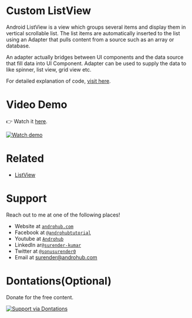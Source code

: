 # Custom ListView
Android ListView is a view which groups several items and display them in vertical scrollable list. The list items are automatically inserted to the list using an Adapter that pulls content from a source such as an array or database.

An adapter actually bridges between UI components and the data source that fill data into UI Component. Adapter can be used to supply the data to like spinner, list view, grid view etc.

For detailed explanation of code, [visit here](http://www.androhub.com/android-listview/).

# Video Demo
👉 Watch it <a href="https://youtu.be/eRdgV6wftRY">here</a>.
<br>

[![Watch demo](http://i3.ytimg.com/vi/eRdgV6wftRY/hqdefault.jpg)](https://youtu.be/eRdgV6wftRY)

# Related

- [ListView](https://github.com/sonusurender/Simple_ListView_Demo)

# Support
Reach out to me at one of the following places!

- Website at <a href="http://www.androhub.com/" target="_blank">`androhub.com`</a>
- Facebook at <a href="https://www.facebook.com/androhubtutorial/" target="_blank">`@androhubtutorial`</a>
- Youtube at <a href="https://www.youtube.com/channel/UCHJh3E9mtRzbM3WVVl9glJg" target="_blank">`Androhub`</a>
- LinkedIn ar<a href="https://www.linkedin.com/in/surender-kumar-681472a8?originalSubdomain=in" target="_blank">`@surender-kumar`</a>
- Twitter at <a href="https://twitter.com/sonusurender0/" target="_blank">`@sonusurender0`</a>
- Email at surender@androhub.com

# Dontations(Optional)
Donate for the free content.
<br>

[![Support via Dontations](https://www.paypalobjects.com/en_GB/i/btn/btn_donateCC_LG.gif)](https://www.paypal.com/cgi-bin/webscr?cmd=_donations&business=sonu.surendra0%40gmail.com&currency_code=USD&source=url)
